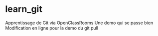 # learn_git
Apprentissage de Git via OpenClassRooms
Une demo qui se passe bien
Modification en ligne pour la demo du git pull
